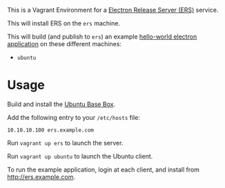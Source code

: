 This is a Vagrant Environment for a [Electron Release Server (ERS)](https://github.com/ArekSredzki/electron-release-server) service.

This will install ERS on the `ers` machine.

This will build (and publish to `ers`) an example [hello-world electron application](https://github.com/rgl/hello-world-electron) on these different machines:

* `ubuntu`

# Usage

Build and install the [Ubuntu Base Box](https://github.com/rgl/ubuntu-vagrant).

Add the following entry to your `/etc/hosts` file:

```
10.10.10.100 ers.example.com
```

Run `vagrant up ers` to launch the server.

Run `vagrant up ubuntu` to launch the Ubuntu client.

To run the example application, login at each client, and install from http://ers.example.com.
